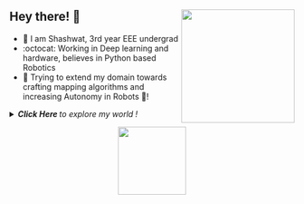 ## Hey there! 👋 <img align="right" src="https://media.giphy.com/media/VzvwdRvla47jyjwLZR/giphy.gif" width="200" height="200" />

- :panda_face: I am Shashwat, 3rd year EEE undergrad
- :octocat: Working in Deep learning and hardware, believes in Python based Robotics
- :car: Trying to extend my domain towards crafting mapping algorithms and increasing Autonomy in Robots :robot:! 

<details>
  <summary><i> <b> Click Here </b> to explore my world ! </i>
<p align="center">  
  <img align="middle" src="https://media.giphy.com/media/wTrXRamYhQzsY/giphy.gif" width="120" height="120" />
</p> </summary>    
  
- 🔭 Researching on Robotics and Self Driving Systems
- :electric_plug: Engaged in improving Assistive Technology for the needy
- :robot: Hit me up collaborate on projects based on ROS (Robotics OS)
- ⚡ Fun fact: I am learning German!

<p align="center">
  <img align="right" src="https://media.giphy.com/media/xUA7aS269qm5PX7fa0/giphy.gif" width="300" height="300" />
</p>

![What Github says about me](https://github-readme-stats.vercel.app/api?username=shaxpy&show_icons=true&hide_border=true)

#### Contact me at: <br>
<a href="https://www.linkedin.com/in/shaxpy28">
  <img align="left" alt="LinkedIn" width="30px" src="https://cdn.jsdelivr.net/npm/simple-icons@3.1.0/icons/linkedin.svg" />
</a>
<a href="mailto:shashwatpandey28@gmail.com">
  <img align="left" alt="Gmail" width="30px" src="https://cdn.jsdelivr.net/npm/simple-icons@3.1.0/icons/gmail.svg" />
</a>
<p align="center">
<img align="middle" src="https://media.giphy.com/media/QAsBwSjx9zVKoGp9nr/giphy.gif" width="250" height="250" />
</p>

</details>
